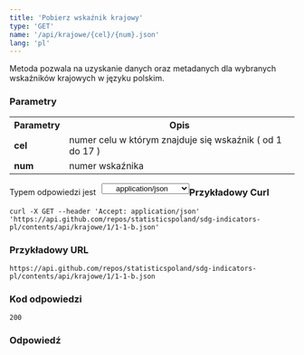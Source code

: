 ```yaml
---
title: 'Pobierz wskaźnik krajowy'
type: 'GET'
name: '/api/krajowe/{cel}/{num}.json'
lang: 'pl'
---
```


Metoda pozwala na uzyskanie danych oraz metadanych dla wybranych wskaźników krajowych w języku polskim.

### Parametry

<table id='api_table'>
  <tr>
    <th><b>Parametry</b></th>
    <th><b>Opis</b></th>
  </tr>
  <tr>
    <td><b>cel</b></td>
    <td>numer celu w którym znajduje się wskaźnik ( od 1 do 17 )</td>
  </tr>
  <tr>
    <td><b>num</b></td>
    <td>numer wskaźnika</td>
  </tr>
</table>

<p style='float:left;margin-top: 7px;'>Typem odpowiedzi jest</p>
<select style='float:left;padding: 0px 15px;width: 155px;margin-left: 10px;text-align-last: center;'>
  <option>application/json</option>
</select>

<div id='exampleKraj2'>

<h3 id="przykładowy-curl">Przykładowy Curl</h3>

<p><code class="highlighter-rouge">curl -X GET --header 'Accept: application/json' 'https://api.github.com/repos/statisticspoland/sdg-indicators-pl/contents/api/krajowe/1/1-1-b.json'</code></p>

<h3 id="przykładowy-url">Przykładowy URL</h3>

<p><code class="highlighter-rouge">https://api.github.com/repos/statisticspoland/sdg-indicators-pl/contents/api/krajowe/1/1-1-b.json</code></p>

<h3 id="przykładowy-kod-odpowiedzi">Kod odpowiedzi</h3>

<p><code class="highlighter-rouge">200</code></p>

<h3 id="przykładowa-odpowiedź">Odpowiedź</h3>

<p><code class="highlighter-rouge" id="show-data-1-1-b">
</code></p>

</div>

<script>

$.getJSON('http://sdg.gov.pl/api/krajowe/1/1-1-b.json', function(data) {
    $('#show-data-1-1-b').html(JSON.stringify(data, null, 2));
});

</script>
